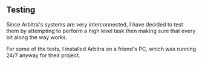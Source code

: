 ## Testing

Since Arbitra's systems are very interconnected, I have decided to test them by attempting to perform a high level task then making sure that every bit along the way works.

For some of the tests, I installed Arbitra on a friend's PC, which was running 24/7 anyway for their project.